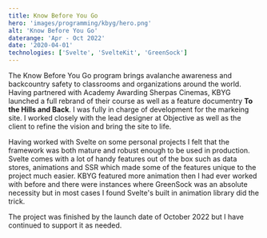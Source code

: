 ```yaml
---
title: Know Before You Go
hero: 'images/programming/kbyg/hero.png'
alt: 'Know Before You Go'
daterange: 'Apr - Oct 2022'
date: '2020-04-01'
technologies: ['Svelte', 'SvelteKit', 'GreenSock']
---
```


The Know Before You Go program brings avalanche awareness and backcountry safety to classrooms and organizations around the world. Having partnered with Academy Awarding Sherpas Cinemas, KBYG launched a full 
rebrand of their course as well as a feature documentry **To the Hills and Back**. I was fully in charge of development for the markeing site.  I worked closely with the lead designer at Objective as well as
the client to refine the vision and bring the site to life.

Having worked with Svelte on some personal projects I felt that the framework was both mature and robust enough to be used in production. Svelte comes with a lot of handy features out of the box such as data stores, 
animations and SSR which made some of the features unique to the project much easier. KBYG featured more animation then I had ever worked with before and there were instances where GreenSock was an absolute 
necessity but in most cases I found Svelte's built in animation library did the trick.

The project was finished by the launch date of October 2022 but I have continued to support it as needed.
